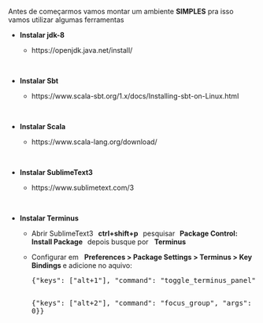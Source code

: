 <p>Antes de começarmos vamos montar um ambiente <strong>SIMPLES</strong> pra isso vamos utilizar algumas ferramentas</p>

<ul><li><p><strong>Instalar jdk-8</strong></p><ul><li><p>https://openjdk.java.net/install/</p><p><br></p></li></ul></li><li><p><strong>Instalar Sbt</strong></p><ul><li><p>https://www.scala-sbt.org/1.x/docs/Installing-sbt-on-Linux.html</p></li></ul><p><br></p></li><li><p><strong>Instalar Scala</strong></p><ul><li><p>https://www.scala-lang.org/download/</p></li></ul><p><br></p></li><li><p><strong>Instalar SublimeText3</strong></p><ul><li><p>https://www.sublimetext.com/3</p></li></ul><p><br></p></li><li><p><strong>Instalar Terminus</strong></p><ul><li><p>Abrir SublimeText3<strong>&nbsp; &nbsp;ctrl+shift+p&nbsp; &nbsp;</strong>pesquisar<strong>&nbsp; &nbsp;Package Control: Install Package&nbsp; &nbsp;</strong>depois busque por&nbsp; &nbsp;<strong>Terminus</strong></p></li><li><p>Configurar em&nbsp; &nbsp;<strong>Preferences &gt; Package Settings &gt; Terminus &gt; Key Bindings </strong>e adicione no aquivo:</p><pre class="prettyprint linenums">{"keys": ["alt+1"], "command": "toggle_terminus_panel"},

{"keys": ["alt+2"], "command": "focus_group", "args": {"group": 0}}</pre></li></ul></li></ul>